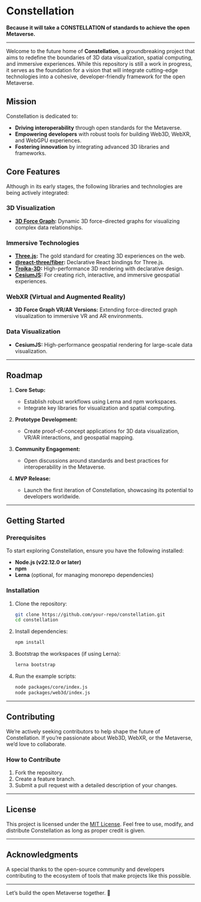 # Constellation

**Because it will take a CONSTELLATION of standards to achieve the open Metaverse.**

---

Welcome to the future home of **Constellation**, a groundbreaking project that aims to redefine the boundaries of 3D data visualization, spatial computing, and immersive experiences. While this repository is still a work in progress, it serves as the foundation for a vision that will integrate cutting-edge technologies into a cohesive, developer-friendly framework for the open Metaverse.

## **Mission**
Constellation is dedicated to:
- **Driving interoperability** through open standards for the Metaverse.
- **Empowering developers** with robust tools for building Web3D, WebXR, and WebGPU experiences.
- **Fostering innovation** by integrating advanced 3D libraries and frameworks.

## **Core Features**
Although in its early stages, the following libraries and technologies are being actively integrated:

### **3D Visualization**
- **[3D Force Graph](https://github.com/vasturiano/3d-force-graph):** Dynamic 3D force-directed graphs for visualizing complex data relationships.

### **Immersive Technologies**
- **[Three.js](https://threejs.org/):** The gold standard for creating 3D experiences on the web.
- **[@react-three/fiber](https://github.com/pmndrs/react-three-fiber):** Declarative React bindings for Three.js.
- **[Troika-3D](https://github.com/protectwise/troika):** High-performance 3D rendering with declarative design.
- **[CesiumJS](https://cesium.com/cesiumjs/):** For creating rich, interactive, and immersive geospatial experiences.

### **WebXR (Virtual and Augmented Reality)**
- **3D Force Graph VR/AR Versions:** Extending force-directed graph visualization to immersive VR and AR environments.

### **Data Visualization**
- **CesiumJS:** High-performance geospatial rendering for large-scale data visualization.

---

## **Roadmap**
1. **Core Setup:**
   - Establish robust workflows using Lerna and npm workspaces.
   - Integrate key libraries for visualization and spatial computing.

2. **Prototype Development:**
   - Create proof-of-concept applications for 3D data visualization, VR/AR interactions, and geospatial mapping.

3. **Community Engagement:**
   - Open discussions around standards and best practices for interoperability in the Metaverse.

4. **MVP Release:**
   - Launch the first iteration of Constellation, showcasing its potential to developers worldwide.

---

## **Getting Started**

### **Prerequisites**
To start exploring Constellation, ensure you have the following installed:
- **Node.js (v22.12.0 or later)**
- **npm**
- **Lerna** (optional, for managing monorepo dependencies)

### **Installation**
1. Clone the repository:
   ```bash
   git clone https://github.com/your-repo/constellation.git
   cd constellation
   ```

2. Install dependencies:
   ```bash
   npm install
   ```

3. Bootstrap the workspaces (if using Lerna):
   ```bash
   lerna bootstrap
   ```

4. Run the example scripts:
   ```bash
   node packages/core/index.js
   node packages/web3d/index.js
   ```

---

## **Contributing**
We’re actively seeking contributors to help shape the future of Constellation. If you’re passionate about Web3D, WebXR, or the Metaverse, we’d love to collaborate.

### **How to Contribute**
1. Fork the repository.
2. Create a feature branch.
3. Submit a pull request with a detailed description of your changes.

---

## **License**
This project is licensed under the [MIT License](LICENSE). Feel free to use, modify, and distribute Constellation as long as proper credit is given.

---

## **Acknowledgments**
A special thanks to the open-source community and developers contributing to the ecosystem of tools that make projects like this possible.

---

Let’s build the open Metaverse together. 🚀
